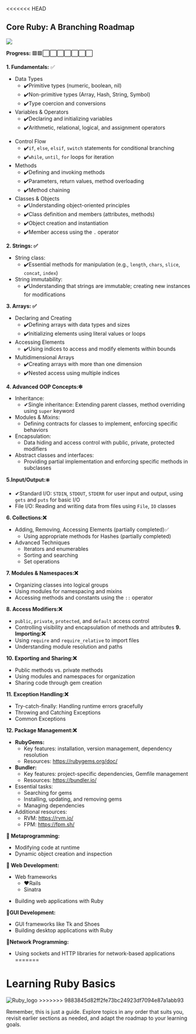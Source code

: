 <<<<<<< HEAD
## Core Ruby: A Branching Roadmap
[![](https://skillicons.dev/icons?i=ruby)](https://skillicons.dev)

**Progress:** 🟩🟩⬜⬜⬜⬜⬜⬜⬜

**1. Fundamentals:**  ✅

- Data Types 
    * ✔️Primitive types (numeric, boolean, nil) 
    * ✔️Non-primitive types (Array, Hash, String, Symbol) 
    * ✔️Type coercion and conversions 
- Variables & Operators 
    * ✔️Declaring and initializing variables
    * ✔️Arithmetic, relational, logical, and assignment operators 
* Control Flow 
    * ✔️`if`, `else`, `elsif`, `switch` statements for conditional branching 
    * ✔️`while`, `until`, `for` loops for iteration 
* Methods 
    * ✔️Defining and invoking methods 
    * ✔️Parameters, return values, method overloading 
    * ✔️Method chaining 
* Classes & Objects 
    * ✔️Understanding object-oriented principles 
    * ✔️Class definition and members (attributes, methods) 
    * ✔️Object creation and instantiation 
    * ✔️Member access using the `.` operator 

**2. Strings: ✅**
-  String class: 
    * ✔️Essential methods for manipulation (e.g., `length`, `chars`, `slice`, `concat`, `index`) 
-  String immutability: 
    * ✔️Understanding that strings are immutable; creating new instances for modifications 

**3. Arrays: ✅**
-  Declaring and Creating 
    * ✔️Defining arrays with data types and sizes 
    * ✔️Initializing elements using literal values or loops
-  Accessing Elements 
    * ✔️Using indices to access and modify elements within bounds 
-  Multidimensional Arrays 
    * ✔️Creating arrays with more than one dimension 
    * ✔️Nested access using multiple indices 


**4. Advanced OOP Concepts:❇**

- Inheritance: 
    * ✔Single inheritance: Extending parent classes, method overriding using `super` keyword
- Modules & Mixins: 
    * Defining contracts for classes to implement, enforcing specific behaviors
- Encapsulation: 
    * Data hiding and access control with public, private, protected modifiers
- Abstract classes and interfaces: 
    * Providing partial implementation and enforcing specific methods in subclasses

**5.Input/Output:❇️**
* ✔Standard I/O: `STDIN`, `STDOUT`, `STDERR` for user input and output, using `gets` and `puts` for basic I/O
* File I/O: Reading and writing data from files using `File`, `IO` classes

**6. Collections:❌**

* Adding, Removing, Accessing Elements (partially completed)✅
    * Using appropriate methods for Hashes (partially completed)
* Advanced Techniques
    * Iterators and enumerables
    * Sorting and searching
    * Set operations

**7. Modules & Namespaces:❌**
* Organizing classes into logical groups
* Using modules for namespacing and mixins
* Accessing methods and constants using the `::` operator

**8. Access Modifiers:❌**
* `public`, `private`, `protected`, and `default` access control
* Controlling visibility and encapsulation of methods and attributes
**9. Importing:❌**
* Using `require` and `require_relative` to import files
* Understanding module resolution and paths

**10. Exporting and Sharing:❌**
* Public methods vs. private methods
* Using modules and namespaces for organization
* Sharing code through gem creation

**11. Exception Handling:❌**

* Try-catch-finally: Handling runtime errors gracefully
* Throwing and Catching Exceptions
* Common Exceptions


**12. Package Management:❌**
- **RubyGems:**
    * Key features: installation, version management, dependency resolution
    * Resources: https://rubygems.org/doc/
- **Bundler:**
    * Key features: project-specific dependencies, Gemfile management
    * Resources: https://bundler.io/
-  Essential tasks:
    * Searching for gems
    * Installing, updating, and removing gems
    * Managing dependencies
-  Additional resources:
    * RVM: https://rvm.io/
    * FPM: https://fpm.sh/



**🔭 Metaprogramming:**

* Modifying code at runtime
* Dynamic object creation and inspection

**🔭 Web Development:**

- Web frameworks  
    * ❤️Rails 
    * Sinatra
* Building web applications with Ruby

**🔭GUI Development:**

* GUI frameworks like Tk and Shoes
* Building desktop applications with Ruby

**🔭Network Programming:**

* Using sockets and HTTP libraries for network-based applications
=======
# Learning Ruby Basics
<img src="https://upload.wikimedia.org/wikipedia/commons/7/73/Ruby_logo.svg" alt="Ruby_logo" >
>>>>>>> 9883845d82ff2fe73bc24923df7094e87a1abb93

Remember, this is just a guide. Explore topics in any order that suits you, revisit earlier sections as needed, and adapt the roadmap to your learning goals.

